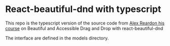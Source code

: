 # React-beautiful-dnd with typescript

This repo is the typescript version of the source code from [Alex Reardon his course](https://egghead.io/courses/beautiful-and-accessible-drag-and-drop-with-react-beautiful-dnd) on Beautiful and Accessible Drag and Drop with react-beautiful-dnd 

The interface are defined in the models directory.